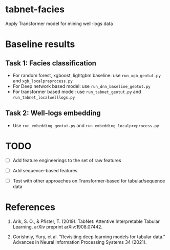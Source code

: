 # tabnet-facies
Apply Transformer model for mining well-logs data

# Baseline results

## Task 1: Facies classification
- For random forest, xgboost, lightgbm baseline:  use `run_xgb_geotut.py` and `xgb_localpreprocess.py`
- For Deep network  based model: use `run_dnn_baseline_geotut.py`
- For transformer based model: use `run_tabnet_geotut.py` and `run_tabnet_localwelllogs.py`

## Task 2: Well-logs embedding

- Use `run_embedding_geotut.py` and `run_embedding_localpreprocess.py`

# TODO

- [ ] Add feature engineerings to the set of raw features
- [ ] Add sequence-based features
- [ ] Test with other approaches on Transformer-based for tabular/sequence data

    
# References

1. Arik, S. O., & Pfister, T. (2019).
TabNet: Attentive Interpretable Tabular Learning. arXiv preprint arXiv:1908.07442.

2. Gorishniy, Yury, et al.
"Revisiting deep learning models for tabular data." Advances in Neural Information Processing Systems 34 (2021).
